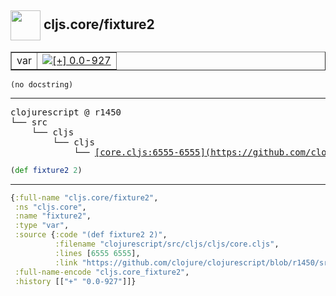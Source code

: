 ## <img width="48px" valign="middle" src="http://i.imgur.com/Hi20huC.png"> cljs.core/fixture2

 <table border="1">
<tr>
<td>var</td>
<td><a href="https://github.com/cljsinfo/api-refs/tree/0.0-927"><img valign="middle" alt="[+] 0.0-927" src="https://img.shields.io/badge/+-0.0--927-lightgrey.svg"></a> </td>
</tr>
</table>

 <samp>
</samp>

```
(no docstring)
```

---

 <pre>
clojurescript @ r1450
└── src
    └── cljs
        └── cljs
            └── <ins>[core.cljs:6555-6555](https://github.com/clojure/clojurescript/blob/r1450/src/cljs/cljs/core.cljs#L6555-L6555)</ins>
</pre>

```clj
(def fixture2 2)
```


---

```clj
{:full-name "cljs.core/fixture2",
 :ns "cljs.core",
 :name "fixture2",
 :type "var",
 :source {:code "(def fixture2 2)",
          :filename "clojurescript/src/cljs/cljs/core.cljs",
          :lines [6555 6555],
          :link "https://github.com/clojure/clojurescript/blob/r1450/src/cljs/cljs/core.cljs#L6555-L6555"},
 :full-name-encode "cljs.core_fixture2",
 :history [["+" "0.0-927"]]}

```
